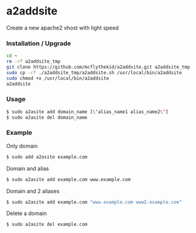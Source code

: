 # a2addsite

Create a new apache2 vhost with light speed

### Installation / Upgrade ###

```bash
cd ~
rm -rf a2addsite_tmp
git clone https://github.com/mcflythekid/a2addsite.git a2addsite_tmp
sudo cp -rf ./a2addsite_tmp/a2addsite.sh /usr/local/bin/a2addsite
sudo chmod +x /usr/local/bin/a2addsite
a2addsite
```
### Usage ###

```bash
$ sudo a2asite add domain_name [\"alias_name1 alias_name2\"]
$ sudo a2asite del domain_name
```
### Example ###

Only domain

```bash
$ sudo add a2asite example.com
```
Domain and alias

```bash
$ sudo a2asite add example.com www.example.com
```
Domain and 2 aliases

```bash
$ sudo a2asite add example.com "www.example.com www2.example.com"
```
Delete a domain

```bash
$ sudo a2asite del example.com
```
